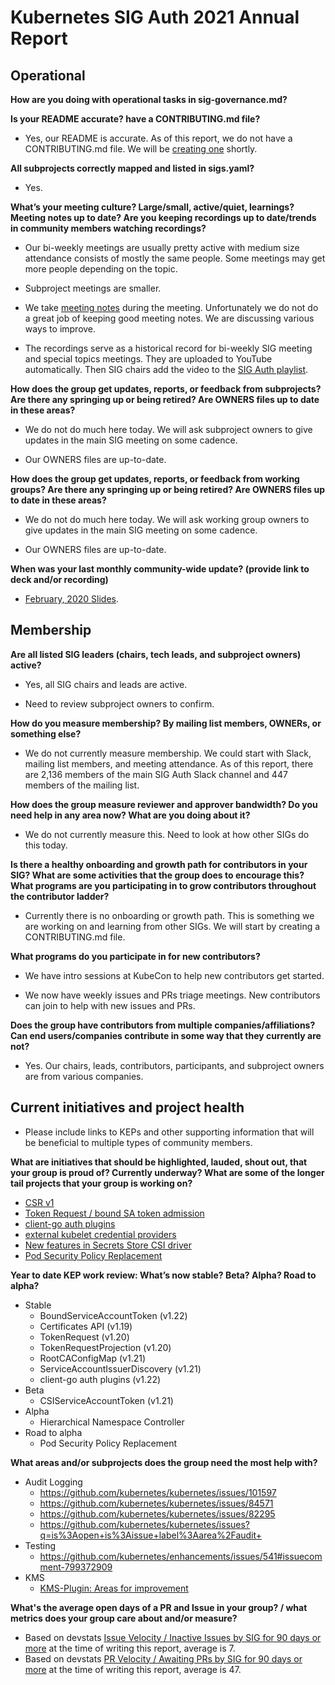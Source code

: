 # Kubernetes SIG Auth 2021 Annual Report

## Operational

**How are you doing with operational tasks in sig-governance.md?**

**Is your README accurate? have a CONTRIBUTING.md file?**

 - Yes, our README is accurate. As of this report, we do not have a CONTRIBUTING.md file. We will be [creating one](https://github.com/kubernetes/community/issues/5760) shortly.

**All subprojects correctly mapped and listed in sigs.yaml?**

 - Yes.

**What’s your meeting culture? Large/small, active/quiet, learnings? Meeting notes up to date? Are you keeping recordings up to date/trends in community members watching recordings?**

 - Our bi-weekly meetings are usually pretty active with medium size attendance consists of mostly the same people. Some meetings may get more people depending on the topic.

 - Subproject meetings are smaller.

 - We take [meeting notes](https://docs.google.com/document/d/1woLGRoONE3EBVx-wTb4pvp4CI7tmLZ6lS26VTbosLKM/edit#) during the meeting. Unfortunately we do not do a great job of keeping good meeting notes. We are discussing various ways to improve. 

 - The recordings serve as a historical record for bi-weekly SIG meeting and special topics meetings. They are uploaded to YouTube automatically. Then SIG chairs add the video to the [SIG Auth playlist](https://www.youtube.com/playlist?list=PL69nYSiGNLP0VMOZ-V7-5AchXTHAQFzJw).

**How does the group get updates, reports, or feedback from subprojects? Are there any springing up or being retired? Are OWNERS files up to date in these areas?**

 - We do not do much here today. We will ask subproject owners to give updates in the main SIG meeting on some cadence. 
 
 - Our OWNERS files are up-to-date.

**How does the group get updates, reports, or feedback from working groups? Are there any springing up or being retired? Are OWNERS files up to date in these areas?**

 - We do not do much here today. We will ask working group owners to give updates in the main SIG meeting on some cadence. 
 
 - Our OWNERS files are up-to-date.

**When was your last monthly community-wide update? (provide link to deck and/or recording)**

 - [February, 2020 Slides](https://docs.google.com/presentation/d/1HBMqr5V79S8BSrSMAxPdQiyyCL9byBBWj2D4WrR3hPY).

## Membership

**Are all listed SIG leaders (chairs, tech leads, and subproject owners) active?**

- Yes, all SIG chairs and leads are active.

- Need to review subproject owners to confirm.

**How do you measure membership? By mailing list members, OWNERs, or something else?**

- We do not currently measure membership. We could start with Slack, mailing list members, and meeting attendance. As of this report, there are 2,136 members of the main SIG Auth Slack channel and 447 members of the mailing list. 

**How does the group measure reviewer and approver bandwidth? Do you need help in any area now? What are you doing about it?**

- We do not currently measure this. Need to look at how other SIGs do this today.

**Is there a healthy onboarding and growth path for contributors in your SIG? What are some activities that the group does to encourage this? What programs are you participating in to grow contributors throughout the contributor ladder?**

- Currently there is no onboarding or growth path. This is something we are working on and learning from other SIGs. We will start by creating a CONTRIBUTING.md file.

**What programs do you participate in for new contributors?**

- We have intro sessions at KubeCon to help new contributors get started.

- We now have weekly issues and PRs triage meetings. New contributors can join to help with new issues and PRs. 

**Does the group have contributors from multiple companies/affiliations? Can end users/companies contribute in some way that they currently are not?**

- Yes. Our chairs, leads, contributors, participants, and subproject owners are from various companies.

## Current initiatives and project health

- Please include links to KEPs and other supporting information that will be beneficial to multiple types of community members. 

**What are initiatives that should be highlighted, lauded, shout out, that your group is proud of? Currently underway? What are some of the longer tail projects that your group is working on?**

- [CSR v1](https://github.com/kubernetes/enhancements/tree/master/keps/sig-auth/1513-certificate-signing-request)
- [Token Request / bound SA token admission](https://github.com/kubernetes/enhancements/tree/master/keps/sig-auth/1205-bound-service-account-tokens)
- [client-go auth plugins](https://github.com/kubernetes/enhancements/blob/master/keps/sig-auth/541-external-credential-providers)
- [external kubelet credential providers](https://github.com/kubernetes/enhancements/blob/master/keps/sig-node/2133-kubelet-credential-providers)
- [New features in Secrets Store CSI driver](https://secrets-store-csi-driver.sigs.k8s.io/introduction.html#features)
- [Pod Security Policy Replacement](https://github.com/kubernetes/enhancements/issues/2579)

**Year to date KEP work review: What’s now stable? Beta? Alpha? Road to alpha?**

- Stable
    - BoundServiceAccountToken (v1.22)
    - Certificates API (v1.19)
    - TokenRequest (v1.20)
    - TokenRequestProjection (v1.20)
    - RootCAConfigMap (v1.21)
    - ServiceAccountIssuerDiscovery (v1.21)
    - client-go auth plugins (v1.22)
- Beta
    - CSIServiceAccountToken (v1.21)
- Alpha
    - Hierarchical Namespace Controller
- Road to alpha
    - Pod Security Policy Replacement

**What areas and/or subprojects does the group need the most help with?**

- Audit Logging
    - https://github.com/kubernetes/kubernetes/issues/101597
    - https://github.com/kubernetes/kubernetes/issues/84571
    - https://github.com/kubernetes/kubernetes/issues/82295
    - https://github.com/kubernetes/kubernetes/issues?q=is%3Aopen+is%3Aissue+label%3Aarea%2Faudit+
- Testing
    - https://github.com/kubernetes/enhancements/issues/541#issuecomment-799372909
- KMS
    - [KMS-Plugin: Areas for improvement](https://docs.google.com/document/d/1-WHXX_Dh_MNcJb2QJxF0gOAvLjh0fAnc3QrylWdMZJA/edit)

**What's the average open days of a PR and Issue in your group? / what metrics does your group care about and/or measure?**

- Based on devstats [Issue Velocity / Inactive Issues by SIG for 90 days or more](https://k8s.devstats.cncf.io/d/73/inactive-issues-by-sig?orgId=1&var-sigs=%22auth%22) at the time of writing this report, average is 7.  
- Based on devstats [PR Velocity / Awaiting PRs by SIG for 90 days or more](https://k8s.devstats.cncf.io/d/70/awaiting-prs-by-sig?orgId=1&var-sigs=%22auth%22) at the time of writing this report, average is 47.  
